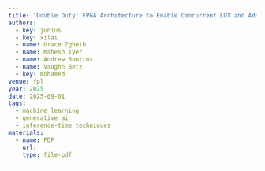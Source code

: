 ```yaml
---
title: 'Double Duty: FPGA Architecture to Enable Concurrent LUT and Adder Chain Usage'
authors:
  - key: junius
  - key: xilai
  - name: Grace Zgheib
  - name: Mahesh Iyer
  - name: Andrew Boutros
  - name: Vaughn Betz
  - key: mohamed
venue: fpl
year: 2025
date: 2025-09-01
tags:
  - machine learning
  - generative ai
  - inference-time techniques
materials:
  - name: PDF
    url: 
    type: file-pdf
---
```


